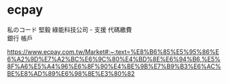 # ecpay
私のコード
堅毅 綠能科技公司 - 支援 代碼繳費  
銀行 帳戶


https://www.ecpay.com.tw/Market#:~:text=%E8%B6%85%E5%95%86%E6%A2%9D%E7%A2%BC%E6%9C%80%E4%BD%8E%E6%94%B6,%E5%8F%A6%E5%A4%96%E6%8F%90%E4%BE%9B%E7%B9%B3%E6%AC%BE%E8%AD%89%E6%98%8E%E3%80%82
